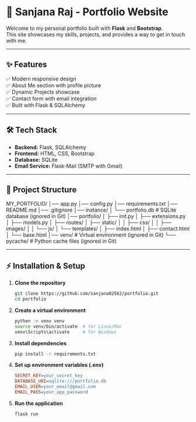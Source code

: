 # 🌟 Sanjana Raj - Portfolio Website  

Welcome to my personal portfolio built with **Flask** and **Bootstrap**.  
This site showcases my skills, projects, and provides a way to get in touch with me.  

---

## ✨ Features  
✅ Modern responsive design  
✅ About Me section with profile picture  
✅ Dynamic Projects showcase  
✅ Contact form with email integration  
✅ Built with Flask & SQLAlchemy  

---

## 🛠 Tech Stack  
- **Backend:** Flask, SQLAlchemy  
- **Frontend:** HTML, CSS, Bootstrap  
- **Database:** SQLite  
- **Email Service:** Flask-Mail (SMTP with Gmail)  

---

## 📂 Project Structure  
MY_PORTFOLIO/
│── app.py
│── config.py
│── requirements.txt
│── README.md
│── .gitignore
│── instance/
│ └── portfolio.db # SQLite database (ignored in Git)
│── portfolio/
│ ├── init.py
│ ├── extensions.py
│ ├── models.py
│ ├── routes/
│ ├── static/
│ │ ├── css/
│ │ ├── images/
│ │ └── js/
│ └── templates/
│ ├── index.html
│ ├── contact.html
│ └── base.html
│── venv/ # Virtual environment (ignored in Git)
└── pycache/ # Python cache files (ignored in Git)

---

## ⚡ Installation & Setup  

1. **Clone the repository**  
   ```bash
   git clone https://github.com/sanjana02562/portfolio.git
   cd portfolio


2. **Create a virtual environment**
    ```bash
    python -m venv venv
    source venv/bin/activate  # for Linux/Mac
    venv\Scripts\activate     # for Windows


3. **Install dependencies**
    ```bash
    pip install -r requirements.txt


4. **Set up environment variables (.env)**
    ```ini
    SECRET_KEY=your_secret_key
    DATABASE_URI=sqlite:///portfolio.db
    EMAIL_USER=your_email@gmail.com
    EMAIL_PASS=your_app_password


5. **Run the application**
    ```bash
    flask run

